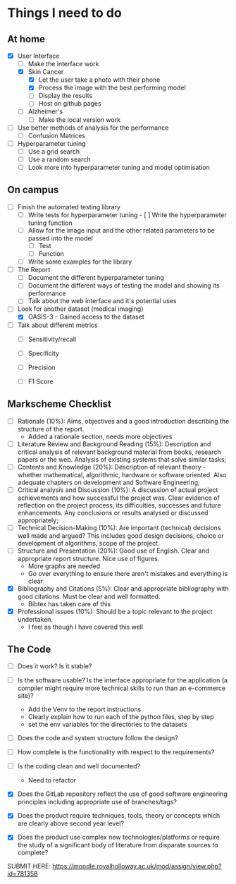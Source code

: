 # Things I need to do

## At home

- [x] User Interface
  - [ ] Make the interface work
  - [x] Skin Cancer
    - [x] Let the user take a photo with their phone
    - [x] Process the image with the best performing model
    - [ ] Display the results
    - [ ] Host on github pages
  - [ ] Alzheimer's
    - [ ] Make the local version work
- [ ] Use better methods of analysis for the performance
  - [ ] Confusion Matrices
- [ ] Hyperparameter tuning
	- [ ] Use a grid search
	- [ ] Use a random search
	- [ ] Look more into hyperparameter tuning and model optimisation

## On campus

- [ ] Finish the automated testing library
  - [ ] Write tests for hyperparameter tuning
		- [ ] Write the hyperparameter tuning function
  - [ ] Allow for the image input and the other related parameters to be passed into the model
    - [ ] Test
    - [ ] Function
  - [ ] Write some examples for the library
- [ ] The Report
  - [ ] Document the different hyperparameter tuning
  - [ ] Document the different ways of testing the model and showing its performance
  - [ ] Talk about the web interface and it's potential uses
- [ ] Look for another dataset (medical imaging)
  - [x] OASIS-3 - Gained access to the dataset
- [ ] Talk about different metrics
  - [ ] Sensitivity/recall
  - [ ] Specificity
  - [ ] Precision
  - [ ] F1 Score



## Markscheme Checklist

- [ ] Rationale (10%): Aims, objectives and a good introduction describing the structure of the report.
  - Added a rationale section, needs more objectives
- [ ] Literature Review and Background Reading (15%): Description and critical analysis of relevant background material from books, research papers or the web. Analysis of existing systems that solve similar tasks;
- [ ] Contents and Knowledge (20%): Description of relevant theory - whether mathematical, algorithmic, hardware or software oriented. Also adequate chapters on development and Software Engineering;
- [ ] Critical analysis and Discussion (10%): A discussion of actual project achievements and how successful the project was. Clear evidence of reflection on the project process, its difficulties, successes and future enhancements. Any conclusions or results analysed or discussed appropriately;
- [ ] Technical Decision-Making (10%): Are important (technical) decisions well made and argued? This includes good design decisions, choice or development of algorithms, scope of the project.
- [ ] Structure and Presentation (20%): Good use of English. Clear and appropriate report structure. Nice use of figures.
  - More graphs are needed
  - Go over everything to ensure there aren't mistakes and everything is clear
- [x] Bibliography and Citations (5%): Clear and appropriate bibliography with good citations. Must be clear and well formatted.
  - Bibtex has taken care of this
- [x] Professional issues (10%): Should be a topic relevant to the project undertaken.
  -  I feel as though I have covered this well


## The Code

 - [ ] Does it work? Is it stable?
 - [ ] Is the software usable? Is the interface appropriate for the application (a compiler might require more technical skills to run than an e-commerce site)?
   - Add the Venv to the report instructions
   - Clearly explain how to run each of the python files, step by step
   - set the env variables for the directories to the datasets  
 - [ ] Does the code and system structure follow the design?
 - [ ] How complete is the functionality with respect to the requirements?
 - [ ] Is the coding clean and well documented?
   - Need to refactor
 - [x] Does the GitLab repository reflect the use of good software engineering principles including appropriate use of branches/tags?
 - [x] Does the product require techniques, tools, theory or concepts which are clearly above second year level?
 - [x] Does the product use complex new technologies/platforms or require the study of a significant body of literature from disparate sources to complete?



SUBMIT HERE: https://moodle.royalholloway.ac.uk/mod/assign/view.php?id=781358